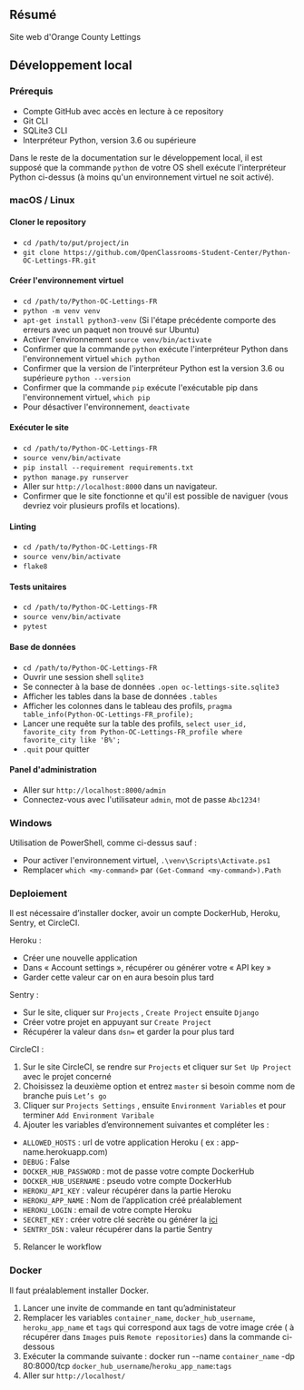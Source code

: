 ## Résumé

Site web d'Orange County Lettings

## Développement local

### Prérequis

- Compte GitHub avec accès en lecture à ce repository
- Git CLI
- SQLite3 CLI
- Interpréteur Python, version 3.6 ou supérieure

Dans le reste de la documentation sur le développement local, il est supposé que la commande `python` de votre OS shell exécute l'interpréteur Python ci-dessus (à moins qu'un environnement virtuel ne soit activé).

### macOS / Linux

#### Cloner le repository

- `cd /path/to/put/project/in`
- `git clone https://github.com/OpenClassrooms-Student-Center/Python-OC-Lettings-FR.git`

#### Créer l'environnement virtuel

- `cd /path/to/Python-OC-Lettings-FR`
- `python -m venv venv`
- `apt-get install python3-venv` (Si l'étape précédente comporte des erreurs avec un paquet non trouvé sur Ubuntu)
- Activer l'environnement `source venv/bin/activate`
- Confirmer que la commande `python` exécute l'interpréteur Python dans l'environnement virtuel
`which python`
- Confirmer que la version de l'interpréteur Python est la version 3.6 ou supérieure `python --version`
- Confirmer que la commande `pip` exécute l'exécutable pip dans l'environnement virtuel, `which pip`
- Pour désactiver l'environnement, `deactivate`

#### Exécuter le site

- `cd /path/to/Python-OC-Lettings-FR`
- `source venv/bin/activate`
- `pip install --requirement requirements.txt`
- `python manage.py runserver`
- Aller sur `http://localhost:8000` dans un navigateur.
- Confirmer que le site fonctionne et qu'il est possible de naviguer (vous devriez voir plusieurs profils et locations).

#### Linting

- `cd /path/to/Python-OC-Lettings-FR`
- `source venv/bin/activate`
- `flake8`

#### Tests unitaires

- `cd /path/to/Python-OC-Lettings-FR`
- `source venv/bin/activate`
- `pytest`

#### Base de données

- `cd /path/to/Python-OC-Lettings-FR`
- Ouvrir une session shell `sqlite3`
- Se connecter à la base de données `.open oc-lettings-site.sqlite3`
- Afficher les tables dans la base de données `.tables`
- Afficher les colonnes dans le tableau des profils, `pragma table_info(Python-OC-Lettings-FR_profile);`
- Lancer une requête sur la table des profils, `select user_id, favorite_city from
  Python-OC-Lettings-FR_profile where favorite_city like 'B%';`
- `.quit` pour quitter

#### Panel d'administration

- Aller sur `http://localhost:8000/admin`
- Connectez-vous avec l'utilisateur `admin`, mot de passe `Abc1234!`

### Windows

Utilisation de PowerShell, comme ci-dessus sauf :

- Pour activer l'environnement virtuel, `.\venv\Scripts\Activate.ps1` 
- Remplacer `which <my-command>` par `(Get-Command <my-command>).Path`

### Deploiement

Il est nécessaire d’installer docker, avoir un compte DockerHub, Heroku, Sentry, et CircleCI.

Heroku :

-	Créer une nouvelle application 
-	Dans « Account settings », récupérer ou générer votre « API key »
-	Garder cette valeur car on en aura besoin plus tard

Sentry :

-	Sur le site, cliquer sur `Projects` , `Create Project`  ensuite  `Django`
-	Créer votre projet en appuyant sur `Create Project`
-	Récupérer la valeur dans `dsn=` et garder la pour plus tard  

CircleCI :

1. Sur le site CircleCI, se rendre sur `Projects` et cliquer sur `Set Up Project` avec le projet concerné
2. Choisissez la deuxième option et entrez `master` si besoin comme nom de branche puis `Let’s go`
3. Cliquer sur `Projects Settings` , ensuite `Environment Variables` et pour terminer `Add Environment Varibale` 
4. Ajouter les variables d’environnement suivantes et compléter les :
  -	`ALLOWED_HOSTS` : url de votre application Heroku ( ex : app-name.herokuapp.com)
  -	`DEBUG` : False
  -	`DOCKER_HUB_PASSWORD` : mot de passe votre compte DockerHub
  -	`DOCKER_HUB_USERNAME` : pseudo votre compte DockerHub
  -	`HEROKU_API_KEY` : valeur récupérer dans la partie Heroku
  -	`HEROKU_APP_NAME` : Nom de l’application créé préalablement
  -	`HEROKU_LOGIN` : email de votre compte Heroku
  -	`SECRET_KEY` : créer votre clé secrète ou générer la [ici](https://djecrety.ir/)
  -	`SENTRY_DSN` : valeur récupérer dans la partie Sentry
5. Relancer le workflow 

### Docker
Il faut préalablement installer Docker.

1. Lancer une invite de commande en tant qu’administateur
2. Remplacer les variables `container_name`, `docker_hub_username`, `heroku_app_name` et `tags` qui correspond aux tags de votre image crée ( à récupérer dans `Images` puis `Remote repositories`) dans la commande ci-dessous
3. Exécuter la commande suivante : docker run --name `container_name` -dp 80:8000/tcp `docker_hub_username`/`heroku_app_name`:`tags` 
4. Aller sur `http://localhost/`
